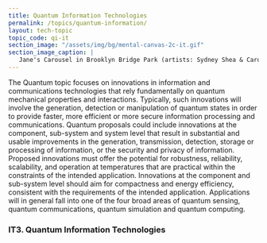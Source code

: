 ```yaml
---
title: Quantum Information Technologies
permalink: /topics/quantum-information/
layout: tech-topic
topic_code: qi-it
section_image: "/assets/img/bg/mental-canvas-2c-it.gif"
section_image_caption: |
   Jane's Carousel in Brooklyn Bridge Park (artists: Sydney Shea & Carol Hsiung for drawing, and Joel Artista for mural) made possible by [Mental Canvas LLC]({{ site.baseurl }}/portfolio/details/?company=mental-canvas-llc#mental-canvas-llc), the first to translate hand illustrations into 3D.
---
```


The Quantum topic focuses on innovations in information and communications technologies that rely fundamentally on quantum mechanical properties and interactions. Typically, such innovations will involve the generation, detection or manipulation of quantum states in order to provide faster, more efficient or more secure information processing and communications. Quantum proposals could include innovations at the component, sub-system and system level that result in substantial and usable improvements in the generation, transmission, detection, storage or processing of information, or the security and privacy of information. Proposed innovations must offer the potential for robustness, reliability, scalability, and operation at temperatures that are practical within the constraints of the intended application. Innovations at the component and sub-system level should aim for compactness and energy efficiency, consistent with the requirements of the intended application. Applications will in general fall into one of the four broad areas of quantum sensing, quantum communications, quantum simulation and quantum computing. 

### IT3. Quantum Information Technologies
